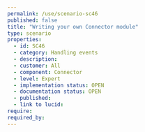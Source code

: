 ```yaml
---
permalink: /use/scenario-sc46
published: false
title: "Writing your own Connector module"
type: scenario
properties:
  - id: SC46
  - category: Handling events
  - description: 
  - customer: All
  - component: Connector
  - level: Expert
  - implementation status: OPEN
  - documentation status: OPEN
  - published: 
  - link to lucid: 
require:
required_by:
---
```


